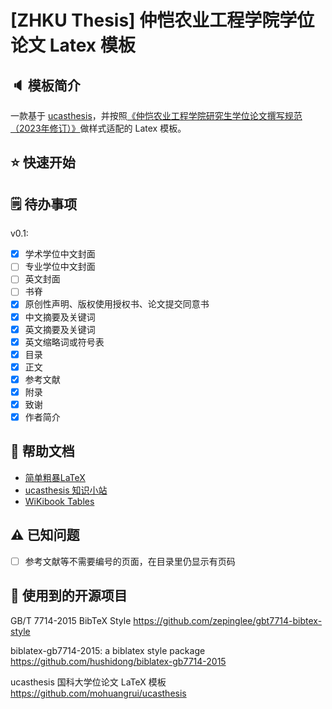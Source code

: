 # [ZHKU Thesis] 仲恺农业工程学院学位论文 Latex 模板

## 🔈 模板简介

一款基于 [ucasthesis](https://github.com/mohuangrui/ucasthesis)，并按照[《仲恺农业工程学院研究生学位论文撰写规范（2023年修订）》](https://yjs.zhku.edu.cn/info/1060/4945.htm)做样式适配的 Latex 模板。

## ⭐ 快速开始

## 🗒️ 待办事项

v0.1:

- [x] 学术学位中文封面
- [ ] 专业学位中文封面
- [ ] 英文封面
- [ ] 书脊
- [x] 原创性声明、版权使用授权书、论文提交同意书
- [x] 中文摘要及关键词
- [x] 英文摘要及关键词
- [x] 英文缩略词或符号表
- [x] 目录
- [x] 正文
- [x] 参考文献
- [x] 附录
- [x] 致谢
- [x] 作者简介
  
## 📖 帮助文档

- [简单粗暴LaTeX](https://github.com/wklchris/Note-by-LaTeX)
- [ucasthesis 知识小站](https://github.com/mohuangrui/ucasthesis/wiki)
- [WiKibook Tables](https://en.wikibooks.org/wiki/LaTeX/Tables)

## ⚠️ 已知问题

- [ ] 参考文献等不需要编号的页面，在目录里仍显示有页码

## 👐 使用到的开源项目

GB/T 7714-2015 BibTeX Style
https://github.com/zepinglee/gbt7714-bibtex-style

biblatex-gb7714-2015: a biblatex style package
https://github.com/hushidong/biblatex-gb7714-2015

ucasthesis 国科大学位论文 LaTeX 模板
https://github.com/mohuangrui/ucasthesis
